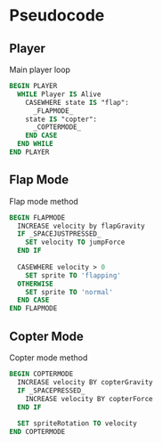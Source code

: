# Pseudocode
## Player
Main player loop
```pascal
BEGIN PLAYER
  WHILE Player IS Alive
    CASEWHERE state IS "flap":
      _FLAPMODE_
    state IS "copter":
      _COPTERMODE_
    END CASE
  END WHILE
END PLAYER
```
## Flap Mode
Flap mode method
```pascal
BEGIN FLAPMODE
  INCREASE velocity by flapGravity
  IF _SPACEJUSTPRESSED_
    SET velocity TO jumpForce
  END IF
  
  CASEWHERE velocity > 0
    SET sprite TO 'flapping'
  OTHERWISE
    SET sprite TO 'normal'
  END CASE
END FLAPMODE
```
## Copter Mode
Copter mode method
```pascal
BEGIN COPTERMODE
  INCREASE velocity BY copterGravity
  IF _SPACEPRESSED_
    INCREASE velocity BY copterForce
  END IF
  
  SET spriteRotation TO velocity
END COPTERMODE
```
